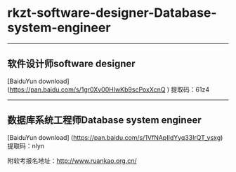# rkzt-software-designer-Database-system-engineer  
---
软件设计师software designer
---
[BaiduYun download] (https://pan.baidu.com/s/1gr0Xv00HIwKb9scPoxXcnQ ) 提取码：61z4  

---
数据库系统工程师Database system engineer
---
[BaiduYun download] (https://pan.baidu.com/s/1VfNApIIdYyq33IrQT_ysxg) 提取码：nlyn  

附软考报名地址：http://www.ruankao.org.cn/  
